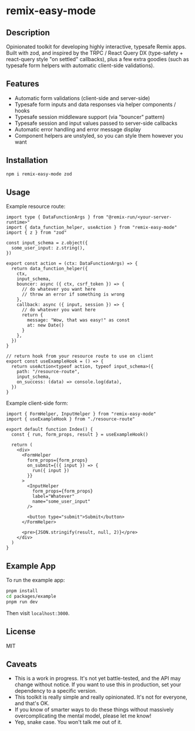 # remix-easy-mode

## Description

Opinionated toolkit for developing highly interactive, typesafe Remix apps. Built with zod, and inspired by the TRPC / React Query DX (type-safety + react-query style "on settled" callbacks), plus a few extra goodies (such as typesafe form helpers with automatic client-side validations).

## Features

- Automatic form validations (client-side and server-side)
- Typesafe form inputs and data responses via helper components / hooks
- Typesafe session middleware support (via "bouncer" pattern)
- Typesafe session and input values passed to server-side callbacks
- Automatic error handling and error message display
- Component helpers are unstyled, so you can style them however you want

## Installation

```bash
npm i remix-easy-mode zod
```

## Usage

Example resource route:

```tsx
import type { DataFunctionArgs } from "@remix-run/<your-server-runtime>"
import { data_function_helper, useAction } from "remix-easy-mode"
import { z } from "zod"

const input_schema = z.object({
  some_user_input: z.string(),
})

export const action = (ctx: DataFunctionArgs) => {
  return data_function_helper({
    ctx,
    input_schema,
    bouncer: async ({ ctx, csrf_token }) => {
      // do whatever you want here
      // throw an error if something is wrong
    },
    callback: async ({ input, session }) => {
      // do whatever you want here
      return {
        message: "Wow, that was easy!" as const
        at: new Date()
      }
    },
  })
}

// return hook from your resource route to use on client
export const useExampleHook = () => {
  return useAction<typeof action, typeof input_schema>({
    path: "/resource-route",
    input_schema,
    on_success: (data) => console.log(data),
  })
}
```

Example client-side form:

```tsx
import { FormHelper, InputHelper } from "remix-easy-mode"
import { useExampleHook } from "./resource-route"

export default function Index() {
  const { run, form_props, result } = useExampleHook()

  return (
    <div>
      <FormHelper
        form_props={form_props}
        on_submit={({ input }) => {
          run({ input })
        }}
      >
        <InputHelper
          form_props={form_props}
          label="Whatever"
          name="some_user_input"
        />

        <button type="submit">Submit</button>
      </FormHelper>

      <pre>{JSON.stringify(result, null, 2)}</pre>
    </div>
  )
}
```

## Example App

To run the example app:

```bash
pnpm install
cd packages/example
pnpm run dev
```

Then visit `localhost:3000`.

## License

MIT

## Caveats

- This is a work in progress. It's not yet battle-tested, and the API may change without notice. If you want to use this in production, set your dependency to a specific version.
- This toolkit is really simple and really opinionated. It's not for everyone, and that's OK.
- If you know of smarter ways to do these things without massively overcomplicating the mental model, please let me know!
- Yep, snake case. You won't talk me out of it.
